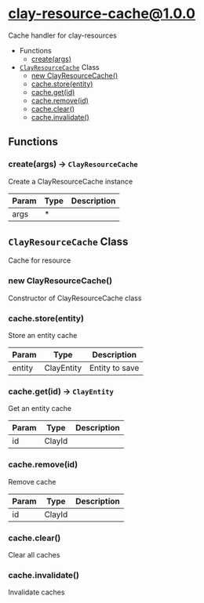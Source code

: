 # clay-resource-cache@1.0.0

Cache handler for clay-resources

+ Functions
  + [create(args)](#clay-resource-cache-function-create)
+ [`ClayResourceCache`](#clay-resource-cache-class) Class
  + [new ClayResourceCache()](#clay-resource-cache-class-clay-resource-cache-constructor)
  + [cache.store(entity)](#clay-resource-cache-class-clay-resource-cache-store)
  + [cache.get(id)](#clay-resource-cache-class-clay-resource-cache-get)
  + [cache.remove(id)](#clay-resource-cache-class-clay-resource-cache-remove)
  + [cache.clear()](#clay-resource-cache-class-clay-resource-cache-clear)
  + [cache.invalidate()](#clay-resource-cache-class-clay-resource-cache-invalidate)

## Functions

<a class='md-heading-link' name="clay-resource-cache-function-create" ></a>

### create(args) -> `ClayResourceCache`

Create a ClayResourceCache instance

| Param | Type | Description |
| ----- | --- | -------- |
| args | * |  |



<a class='md-heading-link' name="clay-resource-cache-class"></a>

## `ClayResourceCache` Class

Cache for resource




<a class='md-heading-link' name="clay-resource-cache-class-clay-resource-cache-constructor" ></a>

### new ClayResourceCache()

Constructor of ClayResourceCache class



<a class='md-heading-link' name="clay-resource-cache-class-clay-resource-cache-store" ></a>

### cache.store(entity)

Store an entity cache

| Param | Type | Description |
| ----- | --- | -------- |
| entity | ClayEntity | Entity to save |


<a class='md-heading-link' name="clay-resource-cache-class-clay-resource-cache-get" ></a>

### cache.get(id) -> `ClayEntity`

Get an entity cache

| Param | Type | Description |
| ----- | --- | -------- |
| id | ClayId |  |


<a class='md-heading-link' name="clay-resource-cache-class-clay-resource-cache-remove" ></a>

### cache.remove(id)

Remove cache

| Param | Type | Description |
| ----- | --- | -------- |
| id | ClayId |  |


<a class='md-heading-link' name="clay-resource-cache-class-clay-resource-cache-clear" ></a>

### cache.clear()

Clear all caches

<a class='md-heading-link' name="clay-resource-cache-class-clay-resource-cache-invalidate" ></a>

### cache.invalidate()

Invalidate caches



